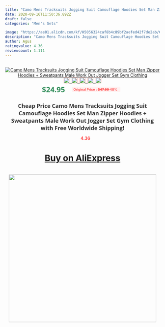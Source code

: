 ```yaml
---
title: "Camo Mens Tracksuits Jogging Suit Camouflage Hoodies Set Man Zipper Hoodies + Sweatpants Male Work Out Jogger Set Gym Clothing"
date: 2020-09-16T11:50:36.892Z
draft: false
categories: "Men's Sets"

image: "https://ae01.alicdn.com/kf/H5056324caf8b4c89bf2aefed42f7de2ab/Camo-Mens-Tracksuits-Jogging-Suit-Camouflage-Hoodies-Set-Man-Zipper-Hoodies-Sweatpants-Male-Work-Out-Jogger.jpg"
description: "Camo Mens Tracksuits Jogging Suit Camouflage Hoodies Set Man Zipper Hoodies + Sweatpants Male Work Out Jogger Set Gym Clothing"
author: Agus
ratingvalue: 4.36
reviewcount: 1.111
---
```

<br>
<div style="text-align: center;">
<a href="https://s.click.aliexpress.com/e/_AAl8GV" target="_blank" rel="nofollow noopener noreferrer"><img alt="Camo Mens Tracksuits Jogging Suit Camouflage Hoodies Set Man Zipper Hoodies + Sweatpants Male Work Out Jogger Set Gym Clothing" class="magnifier-image" src="https://ae01.alicdn.com/kf/H5056324caf8b4c89bf2aefed42f7de2ab/Camo-Mens-Tracksuits-Jogging-Suit-Camouflage-Hoodies-Set-Man-Zipper-Hoodies-Sweatpants-Male-Work-Out-Jogger.jpg_640x640.jpg">
<br>
<img style="border:1px solid salmon" src="https://ae01.alicdn.com/kf/H5056324caf8b4c89bf2aefed42f7de2ab/Camo-Mens-Tracksuits-Jogging-Suit-Camouflage-Hoodies-Set-Man-Zipper-Hoodies-Sweatpants-Male-Work-Out-Jogger.jpg_120x120.jpg">&nbsp;&nbsp;<img style="border:1px solid salmon" src="https://ae01.alicdn.com/kf/Haa6d4efe745d4e669a5d23b8ebe0ae25c/Camo-Mens-Tracksuits-Jogging-Suit-Camouflage-Hoodies-Set-Man-Zipper-Hoodies-Sweatpants-Male-Work-Out-Jogger.jpg_120x120.jpg">&nbsp;&nbsp;<img style="border:1px solid salmon" src="https://ae01.alicdn.com/kf/Hd0587d03fa7b4b5a82589df87c4ed05fg/Camo-Mens-Tracksuits-Jogging-Suit-Camouflage-Hoodies-Set-Man-Zipper-Hoodies-Sweatpants-Male-Work-Out-Jogger.jpg_120x120.jpg">&nbsp;&nbsp;<img style="border:1px solid salmon" src="https://ae01.alicdn.com/kf/H2f87423f6a9b4696856067a9bd0fa533e/Camo-Mens-Tracksuits-Jogging-Suit-Camouflage-Hoodies-Set-Man-Zipper-Hoodies-Sweatpants-Male-Work-Out-Jogger.jpg_120x120.jpg">&nbsp;&nbsp;<img style="border:1px solid salmon" src="https://ae01.alicdn.com/kf/Hc01744989778469ab5c93e86ec4e1e9ae/Camo-Mens-Tracksuits-Jogging-Suit-Camouflage-Hoodies-Set-Man-Zipper-Hoodies-Sweatpants-Male-Work-Out-Jogger.jpg_120x120.jpg"></a></div><br0>
<div style="text-align: center;"><span style="background-color: white; border: 0px; box-sizing: border-box; color: seagreen; display: inline-block; font-family: &quot;open sans&quot; , &quot;arial&quot; , &quot;helvetica&quot; , sans-serif , &quot;heiti&quot;; font-size: 24px; font-stretch: inherit; font-weight: 700; line-height: inherit; margin: 0px 10px 0px 0px; padding: 0px; vertical-align: middle;">$24.95 </span>
<span style="background: rgb(255 , 241 , 241); border-radius: 3px; border: 0px; box-sizing: border-box; color: #ff4747; display: inline-block; font-family: inherit; font-size: 12px; font-stretch: inherit; font-style: inherit; font-variant: inherit; font-weight: 600; line-height: inherit; margin: 0px; padding: 2px 5px; transform: scale(0.9); vertical-align: middle;">Original Price : <b style="text-decoration: line-through;">$47.99 </b> 48%&nbsp;&nbsp;</span></div>
<h1 style="color: #333333; display: inline-block; font-family: &quot;open sans&quot; , &quot;arial&quot; , &quot;helvetica&quot; , sans-serif , &quot;heiti&quot;; font-size: 18px; font-stretch: inherit; font-weight: 700; text-align: center;">Cheap Price Camo Mens Tracksuits Jogging Suit Camouflage Hoodies Set Man Zipper Hoodies + Sweatpants Male Work Out Jogger Set Gym Clothing with Free Worldwide Shipping!</h1>
<div style="color: #ff4747; text-align: center;">
<img src="https://4.bp.blogspot.com/-M0ZcTcb-5uY/XleCXlxnR4I/AAAAAAAAAEc/OrjgMkXV1oMQFaCRZj5HQwOCBcu3w1FegCPcBGAYYCw/s1600/star.png" style="height: 15px;">&nbsp;<b>4.36</b></div>
<div class="button_cont" align="center"><a class="buynow_a" href="https://s.click.aliexpress.com/e/_AAl8GV" target="_blank" rel="nofollow noopener noreferrer"><H1>Buy on AliExpress</H1></a></div><br>
<div class="separator" style="clear: both; text-align: center;">
<img src="https://lh3.googleusercontent.com/-pTy5HemUv9M/XlePHvY0dAI/AAAAAAAAAE4/0nX5iRUoIWY8eMW9Dpxeirr157OZliDIgCLcBGAsYHQ/s1600/badge.gif" width="480">
</div>

